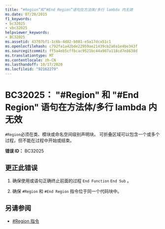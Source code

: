 ```yaml
---
title: “#Region”和“#End Region”语句在方法体/多行 lambda 内无效
ms.date: 07/20/2015
f1_keywords:
- bc32025
- vbc32025
helpviewer_keywords:
- BC32025
ms.assetid: 43707bf1-1c6b-4d82-b081-e5a17dca51c1
ms.openlocfilehash: c792fa1a42bde22959ae21439cb2a0a1e4be343f
ms.sourcegitcommit: ff5a4eb5cffbcac9521bc44a907a118cd7e8638d
ms.translationtype: MT
ms.contentlocale: zh-CN
ms.lasthandoff: 10/17/2020
ms.locfileid: "92162279"
---
```

# <a name="bc32025-region-and-end-region-statements-are-not-valid-within-method-bodiesmultiline-lambdas"></a>BC32025： "#Region" 和 "#End Region" 语句在方法体/多行 lambda 内无效

`#Region`必须在类、模块或命名空间级别声明块。 可折叠区域可以包含一个或多个过程，但不能在过程中开始或结束。

 **错误 ID：** BC32025

## <a name="to-correct-this-error"></a>更正此错误

1. 确保使用或语句正确终止前面的过程 `End Function` `End Sub` 。

2. 确保 `#Region` 和 `#End Region` 指令位于同一个代码块中。

## <a name="see-also"></a>另请参阅

- [#Region 指令](../directives/region-directive.md)
